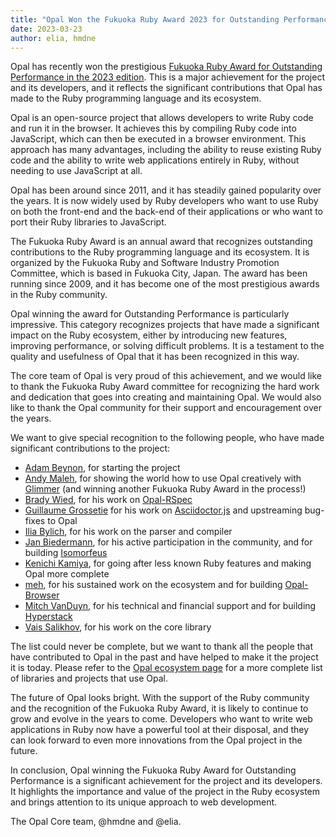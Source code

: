 ```yaml
---
title: "Opal Won the Fukuoka Ruby Award 2023 for Outstanding Performance"
date: 2023-03-23
author: elia, hmdne
---
```


Opal has recently won the prestigious [Fukuoka Ruby Award for Outstanding Performance in the 2023 edition](https://www.digitalfukuoka.jp/event_reports/23). This is a major achievement for the project and its developers, and it reflects the significant contributions that Opal has made to the Ruby programming language and its ecosystem.

Opal is an open-source project that allows developers to write Ruby code and run it in the browser. It achieves this by compiling Ruby code into JavaScript, which can then be executed in a browser environment. This approach has many advantages, including the ability to reuse existing Ruby code and the ability to write web applications entirely in Ruby, without needing to use JavaScript at all.

Opal has been around since 2011, and it has steadily gained popularity over the years. It is now widely used by Ruby developers who want to use Ruby on both the front-end and the back-end of their applications or who want to port their Ruby libraries to JavaScript.

The Fukuoka Ruby Award is an annual award that recognizes outstanding contributions to the Ruby programming language and its ecosystem. It is organized by the Fukuoka Ruby and Software Industry Promotion Committee, which is based in Fukuoka City, Japan. The award has been running since 2009, and it has become one of the most prestigious awards in the Ruby community.

Opal winning the award for Outstanding Performance is particularly impressive. This category recognizes projects that have made a significant impact on the Ruby ecosystem, either by introducing new features, improving performance, or solving difficult problems. It is a testament to the quality and usefulness of Opal that it has been recognized in this way.

The core team of Opal is very proud of this achievement, and we would like to thank the Fukuoka Ruby Award committee for recognizing the hard work and dedication that goes into creating and maintaining Opal. We would also like to thank the Opal community for their support and encouragement over the years.

We want to give special recognition to the following people, who have made significant contributions to the project:

- [Adam Beynon](https://github.com/adambeynon), for starting the project
- [Andy Maleh](https://github.com/andyobtiva), for showing the world how to use Opal creatively with [Glimmer](https://github.com/AndyObtiva/glimmer) (and winning another Fukuoka Ruby Award in the process!)
- [Brady Wied](https://github.com/wied03), for his work on [Opal-RSpec](https://github.com/opal/opal-rspec)
- [Guillaume Grossetie](https://github.com/ggrossetie) for his work on [Asciidoctor.js](https://github.com/asciidoctor/asciidoctor.js) and upstreaming bug-fixes to Opal
- [Ilia Bylich](https://github.com/iliabylich), for his work on the parser and compiler
- [Jan Biedermann](https://github.com/janbiedermann), for his active participation in the community, and for building [Isomorfeus](https://github.com/isomorfeus/isomorfeus-project/)
- [Kenichi Kamiya](https://github.com/kachick), for going after less known Ruby features and making Opal more complete
- [meh](https://github.com/meh), for his sustained work on the ecosystem and for building [Opal-Browser](https://github.com/opal/opal-browser/)
- [Mitch VanDuyn](https://github.com/catmando), for his technical and financial support and for building [Hyperstack](https://hyperstack.org/)
- [Vais Salikhov](https://github.com/vais), for his work on the core library

The list could never be complete, but we want to thank all the people that have contributed to Opal in the past and have helped to make it the project it is today. Please refer to the [Opal ecosystem page](https://opalrb.com/libraries/) for a more complete list of libraries and projects that use Opal.

The future of Opal looks bright. With the support of the Ruby community and the recognition of the Fukuoka Ruby Award, it is likely to continue to grow and evolve in the years to come. Developers who want to write web applications in Ruby now have a powerful tool at their disposal, and they can look forward to even more innovations from the Opal project in the future.

In conclusion, Opal winning the Fukuoka Ruby Award for Outstanding Performance is a significant achievement for the project and its developers. It highlights the importance and value of the project in the Ruby ecosystem and brings attention to its unique approach to web development.

The Opal Core team,
@hmdne and @elia.
